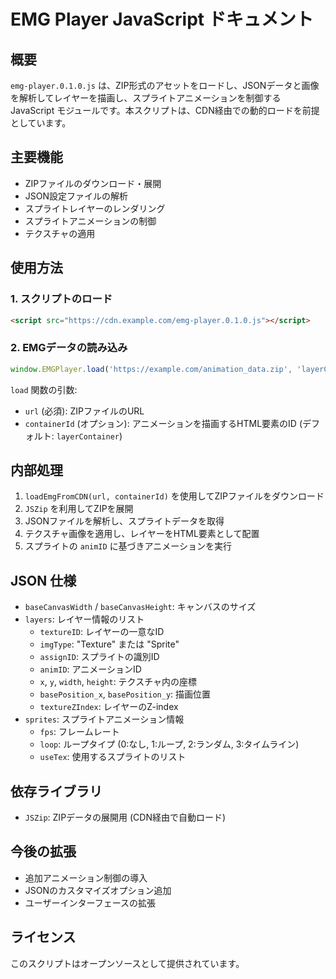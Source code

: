 # EMG Player JavaScript ドキュメント

## 概要
`emg-player.0.1.0.js` は、ZIP形式のアセットをロードし、JSONデータと画像を解析してレイヤーを描画し、スプライトアニメーションを制御する JavaScript モジュールです。本スクリプトは、CDN経由での動的ロードを前提としています。

## 主要機能
- ZIPファイルのダウンロード・展開
- JSON設定ファイルの解析
- スプライトレイヤーのレンダリング
- スプライトアニメーションの制御
- テクスチャの適用

## 使用方法
### 1. スクリプトのロード
```html
<script src="https://cdn.example.com/emg-player.0.1.0.js"></script>
```

### 2. EMGデータの読み込み
```javascript
window.EMGPlayer.load('https://example.com/animation_data.zip', 'layerContainer');
```

`load` 関数の引数:
- `url` (必須): ZIPファイルのURL
- `containerId` (オプション): アニメーションを描画するHTML要素のID (デフォルト: `layerContainer`)

## 内部処理
1. `loadEmgFromCDN(url, containerId)` を使用してZIPファイルをダウンロード
2. `JSZip` を利用してZIPを展開
3. JSONファイルを解析し、スプライトデータを取得
4. テクスチャ画像を適用し、レイヤーをHTML要素として配置
5. スプライトの `animID` に基づきアニメーションを実行

## JSON 仕様
- `baseCanvasWidth` / `baseCanvasHeight`: キャンバスのサイズ
- `layers`: レイヤー情報のリスト
  - `textureID`: レイヤーの一意なID
  - `imgType`: "Texture" または "Sprite"
  - `assignID`: スプライトの識別ID
  - `animID`: アニメーションID
  - `x`, `y`, `width`, `height`: テクスチャ内の座標
  - `basePosition_x`, `basePosition_y`: 描画位置
  - `textureZIndex`: レイヤーのZ-index
- `sprites`: スプライトアニメーション情報
  - `fps`: フレームレート
  - `loop`: ループタイプ (0:なし, 1:ループ, 2:ランダム, 3:タイムライン)
  - `useTex`: 使用するスプライトのリスト

## 依存ライブラリ
- `JSZip`: ZIPデータの展開用 (CDN経由で自動ロード)

## 今後の拡張
- 追加アニメーション制御の導入
- JSONのカスタマイズオプション追加
- ユーザーインターフェースの拡張

## ライセンス
このスクリプトはオープンソースとして提供されています。
